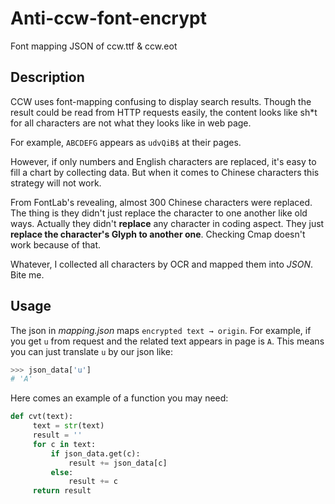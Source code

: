 # Anti-ccw-font-encrypt

Font mapping JSON of ccw.ttf &amp; ccw.eot

## Description

CCW uses font-mapping confusing to display search results. Though the result could be read from HTTP requests easily, the content looks like sh*t for all characters are not what they looks like in web page.

For example, `ABCDEFG` appears as `udvQiB$` at their pages.

However, if only numbers and English characters are replaced, it's easy to fill a chart by collecting data. But when it comes to Chinese characters this strategy will not work.

From FontLab's revealing, almost 300 Chinese characters were replaced. The thing is they didn't just replace the character to one another like old ways. Actually they didn't **replace** any character in coding aspect. They just **replace the character's Glyph to another one**. Checking Cmap doesn't work because of that.

Whatever, I collected all characters by OCR and mapped them into *JSON*. Bite me.

## Usage

The json in *mapping.json* maps `encrypted text → origin`. For example, if you get `u` from request and the related text appears in page is `A`. This means you can just translate `u` by our json like: 

```python
>>> json_data['u']
# 'A'
```

Here comes an example of a function you may need:

```python
def cvt(text):
     text = str(text)
     result = ''
     for c in text:
         if json_data.get(c):
             result += json_data[c]
         else:
             result += c
     return result
```
